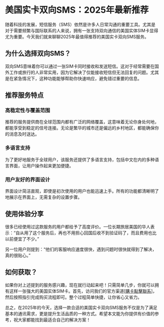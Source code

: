 # 美国实卡双向SMS：2025年最新推荐

随着科技的发展，短信服务（SMS）依然是许多人日常沟通的重要工具。尤其是对于需要频繁与国际联系的人来说，拥有一张支持双向通信的美国实体SIM卡显得尤为重要。今天我们就来聊聊2025年最值得推荐的美国实卡双向SMS服务。

## 为什么选择双向SMS？

双向SMS意味着你可以通过一张SIM卡同时接收和发送短信。这对于经常需要在国外工作或旅行的人非常实用，因为它解决了仅能接收短信但无法回复的问题。尤其是在紧急情况下，这种功能能够帮助你快速响应，避免错过重要的信息。

## 推荐服务特点

### 高稳定性与覆盖范围

推荐的服务提供商在全球范围内都有广泛的网络覆盖，这意味着无论你身处何地，都能享受到稳定的信号连接。无论是繁华的城市还是偏远的乡村地区，都能确保你的消息及时送达。

### 多语言支持

为了更好地服务于全球用户，该服务还提供了多语言支持，包括中文在内的多种语言界面，让用户操作起来更加便捷。

### 用户友好的界面设计

界面设计简洁直观，即使是初次使用的用户也能迅速上手。所有的功能都清晰明了地展示在界面上，无需复杂的设置步骤。

## 使用体验分享

很多已经使用过这款服务的用户都给予了高度评价。一位长期旅居美国的华人表示：“自从用了这个服务后，再也不用担心回国后收不到验证码了，而且费用也比以前便宜了不少。”

另一位用户则提到：“他们的客服响应速度很快，遇到问题时很快就得到了解决，真的很贴心。”

## 如何获取？

如果你对上述提到的服务感兴趣，现在就行动起来吧！只需简单几步，你就可以拥有这样一张强大的美国实体SIM卡。首先，访问我们的官方渠道[[購卡點擊聯系](https://t.me/s/SXDXQF)]，然后按照指引完成购买流程即可。整个过程简单快捷，让你省心又省力。

总之，在2025年的今天，选择一款合适的美国实卡双向SMS服务不仅是为了满足基本的通讯需求，更是提升生活品质的一种方式。希望本文能为你提供有价值的参考，祝大家都能找到最适合自己的解决方案！